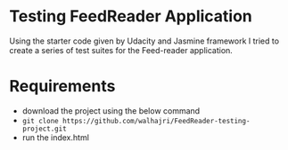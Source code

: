 # Testing FeedReader Application

Using the starter code given by Udacity and Jasmine framework I tried to create a series of test suites for the Feed-reader application.


# Requirements
- download the project using the below command
- `git clone https://github.com/walhajri/FeedReader-testing-project.git`
- run the index.html